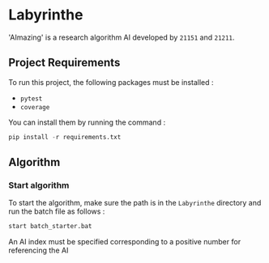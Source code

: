 # Labyrinthe

'AImazing' is a research algorithm AI developed by `21151` and `21211`.

## Project Requirements

To run this project, the following packages must be installed :

-   `pytest`
-   `coverage`

You can install them by running the command :

```python
pip install -r requirements.txt
```

## Algorithm

### Start algorithm

To start the algorithm, make sure the path is in the `Labyrinthe` directory and run the batch file as follows :

```python
start batch_starter.bat
```

An AI index must be specified corresponding to a positive number for referencing the AI
